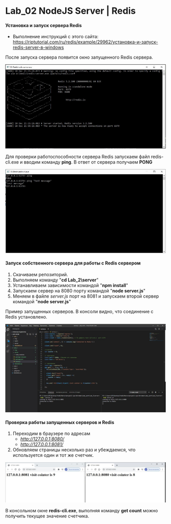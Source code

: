 # Lab_02 NodeJS Server | Redis

#### Установка и запуск сервера Redis

* Выполнение инструкций с этого сайта: https://riptutorial.com/ru/redis/example/29962/установка-и-запуск-redis-server-в-windows

После запуска сервера появится окно запущенного Redis сервера.

![](./img/redis.jpg)

Для проверки работоспособности сервера Redis запускаем файл redis-cli.exe и вводим команду **ping**. В ответ от сервера получаем **PONG** 

![](./img/redis-cli.jpg)


#### Запуск собственного сервера для работы с Redis сервером

1. Скачиваем репозиторий.
2. Выполняем команду "**cd Lab_2\server**"
3. Устанавливаем зависимости командой "**npm install**"
3. Запускаем сервер на 8080 порту командой "**node server.js**"
4. Меняем в файле *server.js* порт на 8081 и запускаем второй сервер командой "**node server.js**"

Пример запущенных серверов. В консоли видно, что соединение с Redis установлено.

![](./img/start-server.jpg)


#### Проверка работы запущенных серверов и Redis

1. Переходим в браузере по адресам
    * *http://127.0.0.1:8080/*
    * *http://127.0.0.1:8081/*
2. Обновляем страницы несколько раз и убеждаемся, что используется один и тот же счетчик.

![](./img/counter.jpg)

В консольном окне **redis-cli.exe**, выполняя команду **get count** можно получить текущее значение счетчика.